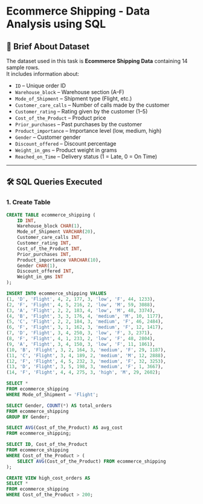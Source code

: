 # Ecommerce Shipping - Data Analysis using SQL

## 📄 Brief About Dataset
The dataset used in this task is **Ecommerce Shipping Data** containing 14 sample rows.  
It includes information about:
- `ID` – Unique order ID
- `Warehouse_block` – Warehouse section (A–F)
- `Mode_of_Shipment` – Shipment type (Flight, etc.)
- `Customer_care_calls` – Number of calls made by the customer
- `Customer_rating` – Rating given by the customer (1–5)
- `Cost_of_the_Product` – Product price
- `Prior_purchases` – Past purchases by the customer
- `Product_importance` – Importance level (low, medium, high)
- `Gender` – Customer gender
- `Discount_offered` – Discount percentage
- `Weight_in_gms` – Product weight in grams
- `Reached_on_Time` – Delivery status (1 = Late, 0 = On Time)

---

## 🛠 SQL Queries Executed

### 1. Create Table
```sql
CREATE TABLE ecommerce_shipping (
    ID INT,
    Warehouse_block CHAR(1),
    Mode_of_Shipment VARCHAR(20),
    Customer_care_calls INT,
    Customer_rating INT,
    Cost_of_the_Product INT,
    Prior_purchases INT,
    Product_importance VARCHAR(10),
    Gender CHAR(1),
    Discount_offered INT,
    Weight_in_gms INT
);

INSERT INTO ecommerce_shipping VALUES
(1, 'D', 'Flight', 4, 2, 177, 3, 'low', 'F', 44, 1233),
(2, 'F', 'Flight', 4, 5, 216, 2, 'low', 'M', 59, 3088),
(3, 'A', 'Flight', 2, 2, 183, 4, 'low', 'M', 48, 3374),
(4, 'B', 'Flight', 3, 3, 176, 4, 'medium', 'M', 10, 1177),
(5, 'C', 'Flight', 2, 2, 184, 3, 'medium', 'F', 46, 2484),
(6, 'F', 'Flight', 3, 1, 162, 3, 'medium', 'F', 12, 1417),
(7, 'D', 'Flight', 3, 4, 250, 3, 'low', 'F', 3, 2371),
(8, 'F', 'Flight', 4, 1, 233, 2, 'low', 'F', 48, 2804),
(9, 'A', 'Flight', 3, 4, 150, 3, 'low', 'F', 11, 1861),
(10, 'B', 'Flight', 3, 2, 164, 3, 'medium', 'F', 29, 1187),
(11, 'C', 'Flight', 3, 4, 189, 2, 'medium', 'M', 12, 2888),
(12, 'F', 'Flight', 4, 5, 232, 3, 'medium', 'F', 32, 3253),
(13, 'D', 'Flight', 3, 5, 198, 3, 'medium', 'F', 1, 3667),
(14, 'F', 'Flight', 4, 4, 275, 3, 'high', 'M', 29, 2602);

SELECT * 
FROM ecommerce_shipping
WHERE Mode_of_Shipment = 'Flight';

SELECT Gender, COUNT(*) AS total_orders
FROM ecommerce_shipping
GROUP BY Gender;

SELECT AVG(Cost_of_the_Product) AS avg_cost
FROM ecommerce_shipping;

SELECT ID, Cost_of_the_Product
FROM ecommerce_shipping
WHERE Cost_of_the_Product > (
    SELECT AVG(Cost_of_the_Product) FROM ecommerce_shipping
);

CREATE VIEW high_cost_orders AS
SELECT * 
FROM ecommerce_shipping
WHERE Cost_of_the_Product > 200;


